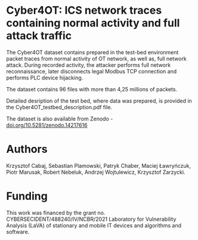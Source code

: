 # Cyber4OT: ICS network traces containing normal activity and full attack traffic

The Cyber4OT dataset contains prepared in the test-bed environment packet
traces from normal activity of OT network, as well as, full network attack.
During recorded activity, the attacker performs full network reconnaissance,
later disconnects legal Modbus TCP connection and performs PLC device hijacking.

The dataset contains 96 files with more than 4,25 millions of packets.

Detailed desription of the test bed, where data was prepared, is provided in 
the Cyber4OT_testbed_description.pdf file.

The dataset is also available from Zenodo - [doi.org/10.5281/zenodo.14217616](https://doi.org/10.5281/zenodo.14217616)

# Authors

Krzysztof Cabaj,
Sebastian Plamowski,
Patryk Chaber,
Maciej Ławryńczuk,
Piotr Marusak,
Robert Nebeluk,
Andrzej Wojtulewicz,
Krzysztof Zarzycki.

# Funding

This work was financed by the grant no. CYBERSECIDENT/488240/IV/NCBR/2021 
Laboratory for Vulnerability Analysis (LaVA) of stationary and mobile IT 
devices and algorithms and software.
